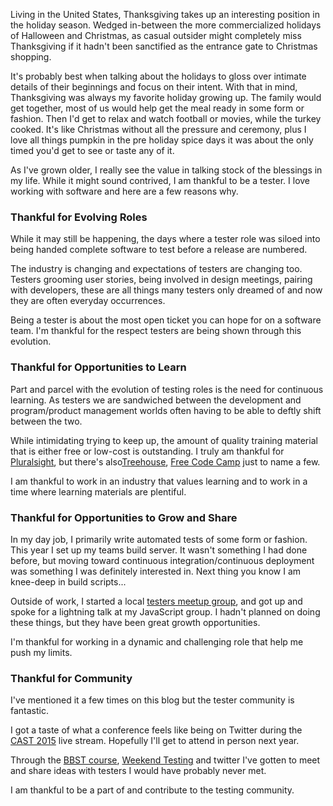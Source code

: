 Living in the United States, Thanksgiving takes up an interesting position in the holiday season. Wedged in-between the more commercialized holidays of Halloween and Christmas, as casual outsider might completely miss Thanksgiving if it hadn't been sanctified as the entrance gate to Christmas shopping.

It's probably best when talking about the holidays to gloss over intimate details of their beginnings and focus on their intent.  With that in mind, Thanksgiving was always my favorite holiday growing up. The family would get together, most of us would help get the meal ready in some form or fashion. Then I'd get to relax and watch football or movies, while the turkey cooked. It's like Christmas without all the pressure and ceremony, plus I love all things pumpkin in the pre holiday spice days it was about the only timed you'd get to see or taste any of it. 

As I've grown older, I really see the value in talking stock of the blessings in my life. While it might sound contrived, I am thankful to be a tester. I love working with software and here are a few reasons why.

### Thankful for Evolving Roles
While it may still be happening, the days where a tester role was siloed into being handed complete software to test before a release are numbered. 

The industry is changing and expectations of testers are changing too. Testers grooming user stories, being involved in design meetings, pairing with developers, these are all things many testers only dreamed of and now they are often everyday occurrences. 

Being a tester is about the most open ticket you can hope for on a software team. I'm thankful for the respect testers are being shown through this evolution.

### Thankful for Opportunities to Learn
Part and parcel with the evolution of testing roles is the need for continuous learning. As testers we are sandwiched between the development and program/product management worlds often having to be able to deftly shift between the two.

While intimidating trying to keep up, the amount of quality training material that is either free or low-cost is outstanding. I truly am thankful for [Pluralsight](http://www.pluralsight.com), but there's also[Treehouse](https://teamtreehouse.com/), [Free Code Camp](http://www.freecodecamp.com/) just to name a few. 

I am thankful to work in an industry that values learning and to work in a time where learning materials are plentiful.

### Thankful for Opportunities to Grow and Share
In my day job, I primarily write automated tests of some form or fashion. This year I set up my teams build server. It wasn't something I had done before, but moving toward continuous integration/continuous deployment was something I was definitely interested in. Next thing you know I am knee-deep in build scripts...

Outside of work, I started a local [testers meetup group](http://wp.me/p6vwxg-21), and got up and spoke for a lightning talk at my JavaScript group. I hadn't planned on doing these things, but they have been great growth opportunities. 

I'm thankful for working in a dynamic and challenging role that help me push my limits.

### Thankful for Community
I've mentioned it a few times on this blog but the tester community is fantastic. 

I got a taste of what a conference feels like being on Twitter during the [CAST 2015]() live stream. Hopefully I'll get to attend in person next year. 

Through the [BBST course](http://wp.me/p6vwxg-15), [Weekend Testing](http://wp.me/p6vwxg-1D) and twitter I've gotten to meet and share ideas with testers I would have probably never met. 

I am thankful to be a part of and contribute to the testing community.
